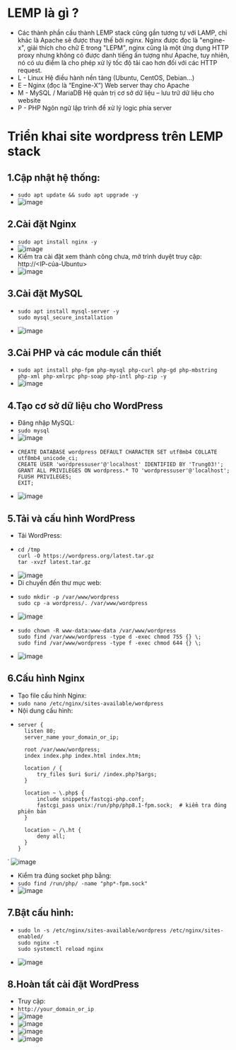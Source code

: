 # LEMP là gì ?
- Các thành phần cấu thành LEMP stack cũng gần tương tự với LAMP, chỉ khác là Apache sẽ được thay thế bởi nginx. Nginx được đọc là "engine-x", giải thích cho chữ E trong "LEPM", nginx cũng là một ứng dụng HTTP proxy nhưng không có được danh tiếng ấn tượng như Apache, tuy nhiên, nó có ưu điểm là cho phép xử lý tốc độ tải cao hơn đối với các HTTP request.
- L - Linux	Hệ điều hành nền tảng (Ubuntu, CentOS, Debian...)
- E – Nginx (đọc là “Engine-X”)	Web server thay cho Apache
- M - MySQL / MariaDB	Hệ quản trị cơ sở dữ liệu – lưu trữ dữ liệu cho website
- P - PHP	Ngôn ngữ lập trình để xử lý logic phía server

# Triển khai site wordpress trên LEMP stack
## 1.Cập nhật hệ thống:
- `sudo apt update && sudo apt upgrade -y`
- ![image](https://github.com/user-attachments/assets/41b44e3c-61de-4165-bdfc-17dc2b4d2f5f)
## 2.Cài đặt Nginx
- `sudo apt install nginx -y`
- ![image](https://github.com/user-attachments/assets/057f0737-9beb-4f4b-9a70-0ac425e85830)
- Kiểm tra cài đặt xem thành công chưa, mở trình duyệt truy cập: http://<IP-của-Ubuntu>
- ![image](https://github.com/user-attachments/assets/206249c0-dc8d-43ff-9a43-4e608ab7a474)
## 3.Cài đặt MySQL
- ```
  sudo apt install mysql-server -y
  sudo mysql_secure_installation
  ```
- ![image](https://github.com/user-attachments/assets/9b7bad96-503d-4374-95de-45c94e69576b)
## 3.Cài PHP và các module cần thiết
- `sudo apt install php-fpm php-mysql php-curl php-gd php-mbstring php-xml php-xmlrpc php-soap php-intl php-zip -y`
- ![image](https://github.com/user-attachments/assets/baa12f4a-d12b-4818-b507-308b89258259)
## 4.Tạo cơ sở dữ liệu cho WordPress
- Đăng nhập MySQL:
- `sudo mysql`
- ![image](https://github.com/user-attachments/assets/d858dc9e-1aef-4c10-a21d-f1b085ce005c)
- ```
  CREATE DATABASE wordpress DEFAULT CHARACTER SET utf8mb4 COLLATE utf8mb4_unicode_ci;
  CREATE USER 'wordpressuser'@'localhost' IDENTIFIED BY 'Trung03!'; 
  GRANT ALL PRIVILEGES ON wordpress.* TO 'wordpressuser'@'localhost';
  FLUSH PRIVILEGES;
  EXIT;
  ```
- ![image](https://github.com/user-attachments/assets/66820ae7-8c15-49be-ac32-6dd81b1e726b)
## 5.Tải và cấu hình WordPress
- Tải WordPress:
- ```
  cd /tmp
  curl -O https://wordpress.org/latest.tar.gz
  tar -xvzf latest.tar.gz
  ```
- ![image](https://github.com/user-attachments/assets/6f5bb7c9-1db8-4a33-9d3e-9af59e7527f1)
- Di chuyển đến thư mục web:
- ```
  sudo mkdir -p /var/www/wordpress
  sudo cp -a wordpress/. /var/www/wordpress
  ```
- ![image](https://github.com/user-attachments/assets/ff05756a-d5bc-4565-b5e1-5147e27d776b)
- ```
  sudo chown -R www-data:www-data /var/www/wordpress
  sudo find /var/www/wordpress -type d -exec chmod 755 {} \;
  sudo find /var/www/wordpress -type f -exec chmod 644 {} \;
  ```
- ![image](https://github.com/user-attachments/assets/b53a14b5-c129-42b8-af16-152460b275d9)
## 6.Cấu hình Nginx
- Tạo file cấu hình Nginx:
- `sudo nano /etc/nginx/sites-available/wordpress`
- Nội dung cấu hình:
- ```
  server {
    listen 80;
    server_name your_domain_or_ip;

    root /var/www/wordpress;
    index index.php index.html index.htm;

    location / {
        try_files $uri $uri/ /index.php?$args;
    }

    location ~ \.php$ {
        include snippets/fastcgi-php.conf;
        fastcgi_pass unix:/run/php/php8.1-fpm.sock;  # kiểm tra đúng phiên bản
    }

    location ~ /\.ht {
        deny all;
    }
  }
  ```
` ![image](https://github.com/user-attachments/assets/a570f193-22e3-4032-be04-f66a97085c7f)
- Kiểm tra đúng socket php bằng:
- `sudo find /run/php/ -name "php*-fpm.sock"`
- ![image](https://github.com/user-attachments/assets/650e6605-fcbe-4f04-94ce-b3dfa7d1aa0d)
## 7.Bật cấu hình:
- ```
  sudo ln -s /etc/nginx/sites-available/wordpress /etc/nginx/sites-enabled/
  sudo nginx -t
  sudo systemctl reload nginx
  ```
- ![image](https://github.com/user-attachments/assets/d158de1b-8e18-4bbf-a30f-932e1e2bec19)
## 8.Hoàn tất cài đặt WordPress
- Truy cập:
- `http://your_domain_or_ip`
- ![image](https://github.com/user-attachments/assets/99eb760e-7c7e-46fc-930b-cad7a833a45b)
- ![image](https://github.com/user-attachments/assets/b283aaf4-7e73-4d10-80ee-aff4eec2a777)
- ![image](https://github.com/user-attachments/assets/f0f412ce-8f66-4f14-a069-d1d7da87bda2)
- ![image](https://github.com/user-attachments/assets/4aee755c-39ae-4b61-a0dd-8a5d86b92fe1)
